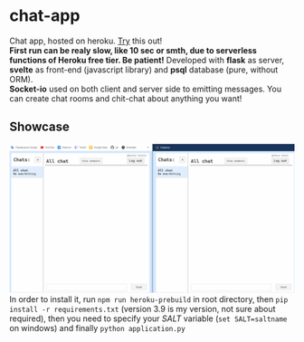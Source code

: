 # chat-app
Chat app, hosted on heroku. [Try](http://barter-chat-app-with-cringe.herokuapp.com/) this out!  
**First run can be realy slow, like 10 sec or smth, due to serverless functions of Heroku free tier. Be patient!**
Developed with **flask** as server, **svelte** as front-end (javascript library) and **psql** database (pure, without ORM).  
**Socket-io** used on both client and server side to emitting messages. 
You can create chat rooms and chit-chat about anything you want!
## Showcase
![Showcase](showcase.gif "Showcase")
In order to install it, run `npm run heroku-prebuild` in root directory, then `pip install -r requirements.txt` (version 3.9 is my version, not sure about required), then you need to specify your _SALT_ variable (`set SALT=saltname` on windows) and finally `python application.py`
